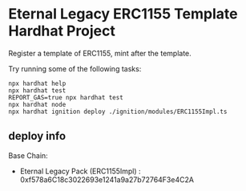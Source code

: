 # Eternal Legacy ERC1155 Template Hardhat Project

Register a template of ERC1155, mint after the template.

Try running some of the following tasks:

```shell
npx hardhat help
npx hardhat test
REPORT_GAS=true npx hardhat test
npx hardhat node
npx hardhat ignition deploy ./ignition/modules/ERC1155Impl.ts
```

## deploy info

Base Chain: 

- Eternal Legacy Pack (ERC1155Impl) : 0xf578a6C18c3022693e1241a9a27b72764F3e4C2A

